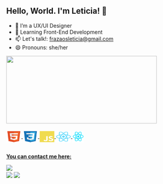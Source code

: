 ## Hello, World. I'm Leticia! 👋
- 🔭 I’m a UX/UI Designer
- 🌱 Learning Front-End Development
- 📫 Let's talk!: frazaosleticia@gmail.com
- 😄 Pronouns: she/her
<div>
  <a href="https://github.com/leticiasfrazao">
  <img height="180em" width="400px" src="https://github-readme-stats.vercel.app/api/top-langs/?username=leticiasfrazao&layout=compact&langs_count=7&theme=panda"/>
</div>
  
<div style="display: inline_block"> 
<div style="display: inline_block"><br>
  <img align="center" alt="leticia-HTML" height="30" width="40" src="https://raw.githubusercontent.com/devicons/devicon/master/icons/html5/html5-original.svg">
  <img align="center" alt="leticia-CSS" height="30" width="40" src="https://raw.githubusercontent.com/devicons/devicon/master/icons/css3/css3-original.svg">
  <img align="center" alt="leticiai-Js" height="30" width="40" src="https://raw.githubusercontent.com/devicons/devicon/master/icons/javascript/javascript-plain.svg">
  <img align="center" alt="leticia-React" height="30" width="40" src="https://raw.githubusercontent.com/devicons/devicon/master/icons/react/react-original.svg">
  <img align="center" alt="Tami-React-Native" height="30" width="30" src="https://raw.githubusercontent.com/ruandersonvieira/ruandersonvieira/master/.github/assets/img/icon/mobile/reactnative.png">

</div>

##

**You can contact me here:**

  <div>
    
  <a href = "mailto:frazaosleticia@gmail.com"><img src="https://img.shields.io/badge/Gmail-D14836?style=for-the-badge&logo=gmail&logoColor=white" target="_blank"></a><br>
  <a href="https://www.linkedin.com/in/letícia-silva-frazão/" target="_blank"><img src="https://img.shields.io/badge/-LinkedIn-%230077B5?style=for-the-badge&logo=linkedin&logoColor=white" target="_blank"></a> 
    <a href="https://www.behance.net/letciasilvaux" target="_blank"><img src="https://img.shields.io/badge/Behance-0054F7?style=for-the-badge&logo=behance&logoColor=white" target="_blank"></a> 

</div>

<!--
**leticiasfrazao/leticiasfrazao** is a ✨ _special_ ✨ repository because its `README.md` (this file) appears on your GitHub profile.

Here are some ideas to get you started:

- 🔭 I’m currently working as UX/UI Designer
- 🌱 I’m currently learning Front-End Development
- 📫 How to reach me: frazaosleticia@gmail.com
- 😄 Pronouns: she/her

